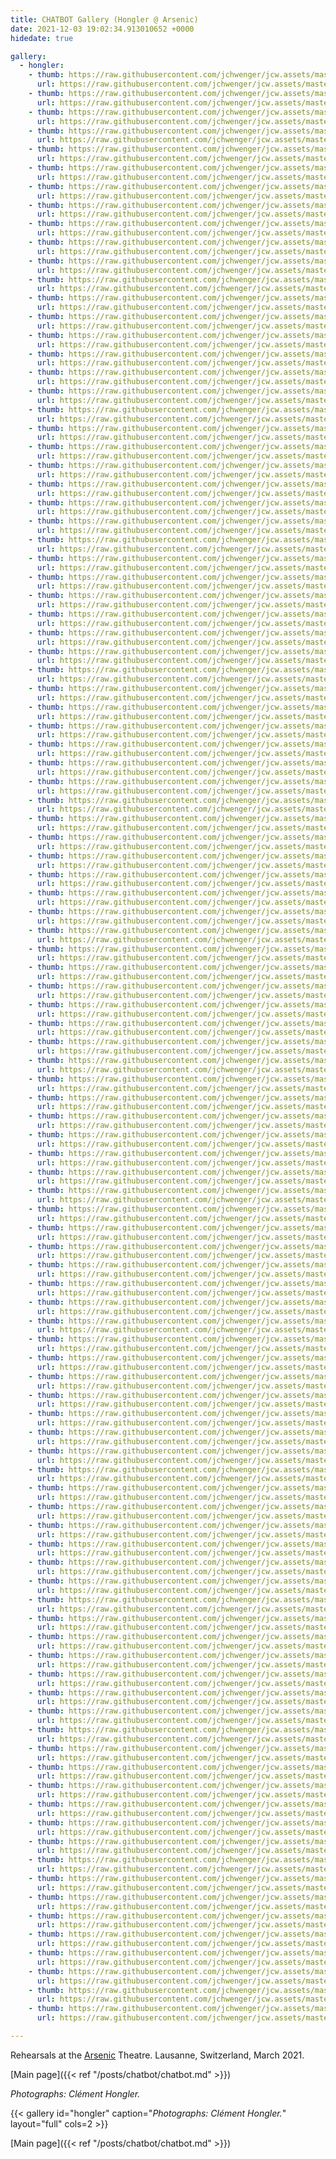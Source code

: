```yaml
---
title: CHATBOT Gallery (Hongler @ Arsenic)
date: 2021-12-03 19:02:34.913010652 +0000 
hidedate: true

gallery:
  - hongler:
    - thumb: https://raw.githubusercontent.com/jchwenger/jcw.assets/master/chatbot/media/2021/rehearsals/hongler/webp/Hongler-rehearsals-2021-001.low.webp
      url: https://raw.githubusercontent.com/jchwenger/jcw.assets/master/chatbot/media/2021/rehearsals/hongler/webp/Hongler-rehearsals-2021-001.webp
    - thumb: https://raw.githubusercontent.com/jchwenger/jcw.assets/master/chatbot/media/2021/rehearsals/hongler/webp/Hongler-rehearsals-2021-002.low.webp
      url: https://raw.githubusercontent.com/jchwenger/jcw.assets/master/chatbot/media/2021/rehearsals/hongler/webp/Hongler-rehearsals-2021-002.webp
    - thumb: https://raw.githubusercontent.com/jchwenger/jcw.assets/master/chatbot/media/2021/rehearsals/hongler/webp/Hongler-rehearsals-2021-003.low.webp
      url: https://raw.githubusercontent.com/jchwenger/jcw.assets/master/chatbot/media/2021/rehearsals/hongler/webp/Hongler-rehearsals-2021-003.webp
    - thumb: https://raw.githubusercontent.com/jchwenger/jcw.assets/master/chatbot/media/2021/rehearsals/hongler/webp/Hongler-rehearsals-2021-004.low.webp
      url: https://raw.githubusercontent.com/jchwenger/jcw.assets/master/chatbot/media/2021/rehearsals/hongler/webp/Hongler-rehearsals-2021-004.webp
    - thumb: https://raw.githubusercontent.com/jchwenger/jcw.assets/master/chatbot/media/2021/rehearsals/hongler/webp/Hongler-rehearsals-2021-005.low.webp
      url: https://raw.githubusercontent.com/jchwenger/jcw.assets/master/chatbot/media/2021/rehearsals/hongler/webp/Hongler-rehearsals-2021-005.webp
    - thumb: https://raw.githubusercontent.com/jchwenger/jcw.assets/master/chatbot/media/2021/rehearsals/hongler/webp/Hongler-rehearsals-2021-006.low.webp
      url: https://raw.githubusercontent.com/jchwenger/jcw.assets/master/chatbot/media/2021/rehearsals/hongler/webp/Hongler-rehearsals-2021-006.webp
    - thumb: https://raw.githubusercontent.com/jchwenger/jcw.assets/master/chatbot/media/2021/rehearsals/hongler/webp/Hongler-rehearsals-2021-007.low.webp
      url: https://raw.githubusercontent.com/jchwenger/jcw.assets/master/chatbot/media/2021/rehearsals/hongler/webp/Hongler-rehearsals-2021-007.webp
    - thumb: https://raw.githubusercontent.com/jchwenger/jcw.assets/master/chatbot/media/2021/rehearsals/hongler/webp/Hongler-rehearsals-2021-008.low.webp
      url: https://raw.githubusercontent.com/jchwenger/jcw.assets/master/chatbot/media/2021/rehearsals/hongler/webp/Hongler-rehearsals-2021-008.webp
    - thumb: https://raw.githubusercontent.com/jchwenger/jcw.assets/master/chatbot/media/2021/rehearsals/hongler/webp/Hongler-rehearsals-2021-009.low.webp
      url: https://raw.githubusercontent.com/jchwenger/jcw.assets/master/chatbot/media/2021/rehearsals/hongler/webp/Hongler-rehearsals-2021-009.webp
    - thumb: https://raw.githubusercontent.com/jchwenger/jcw.assets/master/chatbot/media/2021/rehearsals/hongler/webp/Hongler-rehearsals-2021-010.low.webp
      url: https://raw.githubusercontent.com/jchwenger/jcw.assets/master/chatbot/media/2021/rehearsals/hongler/webp/Hongler-rehearsals-2021-010.webp
    - thumb: https://raw.githubusercontent.com/jchwenger/jcw.assets/master/chatbot/media/2021/rehearsals/hongler/webp/Hongler-rehearsals-2021-011.low.webp
      url: https://raw.githubusercontent.com/jchwenger/jcw.assets/master/chatbot/media/2021/rehearsals/hongler/webp/Hongler-rehearsals-2021-011.webp
    - thumb: https://raw.githubusercontent.com/jchwenger/jcw.assets/master/chatbot/media/2021/rehearsals/hongler/webp/Hongler-rehearsals-2021-012.low.webp
      url: https://raw.githubusercontent.com/jchwenger/jcw.assets/master/chatbot/media/2021/rehearsals/hongler/webp/Hongler-rehearsals-2021-012.webp
    - thumb: https://raw.githubusercontent.com/jchwenger/jcw.assets/master/chatbot/media/2021/rehearsals/hongler/webp/Hongler-rehearsals-2021-013.low.webp
      url: https://raw.githubusercontent.com/jchwenger/jcw.assets/master/chatbot/media/2021/rehearsals/hongler/webp/Hongler-rehearsals-2021-013.webp
    - thumb: https://raw.githubusercontent.com/jchwenger/jcw.assets/master/chatbot/media/2021/rehearsals/hongler/webp/Hongler-rehearsals-2021-014.low.webp
      url: https://raw.githubusercontent.com/jchwenger/jcw.assets/master/chatbot/media/2021/rehearsals/hongler/webp/Hongler-rehearsals-2021-014.webp
    - thumb: https://raw.githubusercontent.com/jchwenger/jcw.assets/master/chatbot/media/2021/rehearsals/hongler/webp/Hongler-rehearsals-2021-015.low.webp
      url: https://raw.githubusercontent.com/jchwenger/jcw.assets/master/chatbot/media/2021/rehearsals/hongler/webp/Hongler-rehearsals-2021-015.webp
    - thumb: https://raw.githubusercontent.com/jchwenger/jcw.assets/master/chatbot/media/2021/rehearsals/hongler/webp/Hongler-rehearsals-2021-016.low.webp
      url: https://raw.githubusercontent.com/jchwenger/jcw.assets/master/chatbot/media/2021/rehearsals/hongler/webp/Hongler-rehearsals-2021-016.webp
    - thumb: https://raw.githubusercontent.com/jchwenger/jcw.assets/master/chatbot/media/2021/rehearsals/hongler/webp/Hongler-rehearsals-2021-017.low.webp
      url: https://raw.githubusercontent.com/jchwenger/jcw.assets/master/chatbot/media/2021/rehearsals/hongler/webp/Hongler-rehearsals-2021-017.webp
    - thumb: https://raw.githubusercontent.com/jchwenger/jcw.assets/master/chatbot/media/2021/rehearsals/hongler/webp/Hongler-rehearsals-2021-018.low.webp
      url: https://raw.githubusercontent.com/jchwenger/jcw.assets/master/chatbot/media/2021/rehearsals/hongler/webp/Hongler-rehearsals-2021-018.webp
    - thumb: https://raw.githubusercontent.com/jchwenger/jcw.assets/master/chatbot/media/2021/rehearsals/hongler/webp/Hongler-rehearsals-2021-019.low.webp
      url: https://raw.githubusercontent.com/jchwenger/jcw.assets/master/chatbot/media/2021/rehearsals/hongler/webp/Hongler-rehearsals-2021-019.webp
    - thumb: https://raw.githubusercontent.com/jchwenger/jcw.assets/master/chatbot/media/2021/rehearsals/hongler/webp/Hongler-rehearsals-2021-020.low.webp
      url: https://raw.githubusercontent.com/jchwenger/jcw.assets/master/chatbot/media/2021/rehearsals/hongler/webp/Hongler-rehearsals-2021-020.webp
    - thumb: https://raw.githubusercontent.com/jchwenger/jcw.assets/master/chatbot/media/2021/rehearsals/hongler/webp/Hongler-rehearsals-2021-021.low.webp
      url: https://raw.githubusercontent.com/jchwenger/jcw.assets/master/chatbot/media/2021/rehearsals/hongler/webp/Hongler-rehearsals-2021-021.webp
    - thumb: https://raw.githubusercontent.com/jchwenger/jcw.assets/master/chatbot/media/2021/rehearsals/hongler/webp/Hongler-rehearsals-2021-022.low.webp
      url: https://raw.githubusercontent.com/jchwenger/jcw.assets/master/chatbot/media/2021/rehearsals/hongler/webp/Hongler-rehearsals-2021-022.webp
    - thumb: https://raw.githubusercontent.com/jchwenger/jcw.assets/master/chatbot/media/2021/rehearsals/hongler/webp/Hongler-rehearsals-2021-023.low.webp
      url: https://raw.githubusercontent.com/jchwenger/jcw.assets/master/chatbot/media/2021/rehearsals/hongler/webp/Hongler-rehearsals-2021-023.webp
    - thumb: https://raw.githubusercontent.com/jchwenger/jcw.assets/master/chatbot/media/2021/rehearsals/hongler/webp/Hongler-rehearsals-2021-024.low.webp
      url: https://raw.githubusercontent.com/jchwenger/jcw.assets/master/chatbot/media/2021/rehearsals/hongler/webp/Hongler-rehearsals-2021-024.webp
    - thumb: https://raw.githubusercontent.com/jchwenger/jcw.assets/master/chatbot/media/2021/rehearsals/hongler/webp/Hongler-rehearsals-2021-025.low.webp
      url: https://raw.githubusercontent.com/jchwenger/jcw.assets/master/chatbot/media/2021/rehearsals/hongler/webp/Hongler-rehearsals-2021-025.webp
    - thumb: https://raw.githubusercontent.com/jchwenger/jcw.assets/master/chatbot/media/2021/rehearsals/hongler/webp/Hongler-rehearsals-2021-026.low.webp
      url: https://raw.githubusercontent.com/jchwenger/jcw.assets/master/chatbot/media/2021/rehearsals/hongler/webp/Hongler-rehearsals-2021-026.webp
    - thumb: https://raw.githubusercontent.com/jchwenger/jcw.assets/master/chatbot/media/2021/rehearsals/hongler/webp/Hongler-rehearsals-2021-027.low.webp
      url: https://raw.githubusercontent.com/jchwenger/jcw.assets/master/chatbot/media/2021/rehearsals/hongler/webp/Hongler-rehearsals-2021-027.webp
    - thumb: https://raw.githubusercontent.com/jchwenger/jcw.assets/master/chatbot/media/2021/rehearsals/hongler/webp/Hongler-rehearsals-2021-028.low.webp
      url: https://raw.githubusercontent.com/jchwenger/jcw.assets/master/chatbot/media/2021/rehearsals/hongler/webp/Hongler-rehearsals-2021-028.webp
    - thumb: https://raw.githubusercontent.com/jchwenger/jcw.assets/master/chatbot/media/2021/rehearsals/hongler/webp/Hongler-rehearsals-2021-029.low.webp
      url: https://raw.githubusercontent.com/jchwenger/jcw.assets/master/chatbot/media/2021/rehearsals/hongler/webp/Hongler-rehearsals-2021-029.webp
    - thumb: https://raw.githubusercontent.com/jchwenger/jcw.assets/master/chatbot/media/2021/rehearsals/hongler/webp/Hongler-rehearsals-2021-030.low.webp
      url: https://raw.githubusercontent.com/jchwenger/jcw.assets/master/chatbot/media/2021/rehearsals/hongler/webp/Hongler-rehearsals-2021-030.webp
    - thumb: https://raw.githubusercontent.com/jchwenger/jcw.assets/master/chatbot/media/2021/rehearsals/hongler/webp/Hongler-rehearsals-2021-031.low.webp
      url: https://raw.githubusercontent.com/jchwenger/jcw.assets/master/chatbot/media/2021/rehearsals/hongler/webp/Hongler-rehearsals-2021-031.webp
    - thumb: https://raw.githubusercontent.com/jchwenger/jcw.assets/master/chatbot/media/2021/rehearsals/hongler/webp/Hongler-rehearsals-2021-032.low.webp
      url: https://raw.githubusercontent.com/jchwenger/jcw.assets/master/chatbot/media/2021/rehearsals/hongler/webp/Hongler-rehearsals-2021-032.webp
    - thumb: https://raw.githubusercontent.com/jchwenger/jcw.assets/master/chatbot/media/2021/rehearsals/hongler/webp/Hongler-rehearsals-2021-033.low.webp
      url: https://raw.githubusercontent.com/jchwenger/jcw.assets/master/chatbot/media/2021/rehearsals/hongler/webp/Hongler-rehearsals-2021-033.webp
    - thumb: https://raw.githubusercontent.com/jchwenger/jcw.assets/master/chatbot/media/2021/rehearsals/hongler/webp/Hongler-rehearsals-2021-034.low.webp
      url: https://raw.githubusercontent.com/jchwenger/jcw.assets/master/chatbot/media/2021/rehearsals/hongler/webp/Hongler-rehearsals-2021-034.webp
    - thumb: https://raw.githubusercontent.com/jchwenger/jcw.assets/master/chatbot/media/2021/rehearsals/hongler/webp/Hongler-rehearsals-2021-035.low.webp
      url: https://raw.githubusercontent.com/jchwenger/jcw.assets/master/chatbot/media/2021/rehearsals/hongler/webp/Hongler-rehearsals-2021-035.webp
    - thumb: https://raw.githubusercontent.com/jchwenger/jcw.assets/master/chatbot/media/2021/rehearsals/hongler/webp/Hongler-rehearsals-2021-036.low.webp
      url: https://raw.githubusercontent.com/jchwenger/jcw.assets/master/chatbot/media/2021/rehearsals/hongler/webp/Hongler-rehearsals-2021-036.webp
    - thumb: https://raw.githubusercontent.com/jchwenger/jcw.assets/master/chatbot/media/2021/rehearsals/hongler/webp/Hongler-rehearsals-2021-037.low.webp
      url: https://raw.githubusercontent.com/jchwenger/jcw.assets/master/chatbot/media/2021/rehearsals/hongler/webp/Hongler-rehearsals-2021-037.webp
    - thumb: https://raw.githubusercontent.com/jchwenger/jcw.assets/master/chatbot/media/2021/rehearsals/hongler/webp/Hongler-rehearsals-2021-038.low.webp
      url: https://raw.githubusercontent.com/jchwenger/jcw.assets/master/chatbot/media/2021/rehearsals/hongler/webp/Hongler-rehearsals-2021-038.webp
    - thumb: https://raw.githubusercontent.com/jchwenger/jcw.assets/master/chatbot/media/2021/rehearsals/hongler/webp/Hongler-rehearsals-2021-039.low.webp
      url: https://raw.githubusercontent.com/jchwenger/jcw.assets/master/chatbot/media/2021/rehearsals/hongler/webp/Hongler-rehearsals-2021-039.webp
    - thumb: https://raw.githubusercontent.com/jchwenger/jcw.assets/master/chatbot/media/2021/rehearsals/hongler/webp/Hongler-rehearsals-2021-040.low.webp
      url: https://raw.githubusercontent.com/jchwenger/jcw.assets/master/chatbot/media/2021/rehearsals/hongler/webp/Hongler-rehearsals-2021-040.webp
    - thumb: https://raw.githubusercontent.com/jchwenger/jcw.assets/master/chatbot/media/2021/rehearsals/hongler/webp/Hongler-rehearsals-2021-041.low.webp
      url: https://raw.githubusercontent.com/jchwenger/jcw.assets/master/chatbot/media/2021/rehearsals/hongler/webp/Hongler-rehearsals-2021-041.webp
    - thumb: https://raw.githubusercontent.com/jchwenger/jcw.assets/master/chatbot/media/2021/rehearsals/hongler/webp/Hongler-rehearsals-2021-042.low.webp
      url: https://raw.githubusercontent.com/jchwenger/jcw.assets/master/chatbot/media/2021/rehearsals/hongler/webp/Hongler-rehearsals-2021-042.webp
    - thumb: https://raw.githubusercontent.com/jchwenger/jcw.assets/master/chatbot/media/2021/rehearsals/hongler/webp/Hongler-rehearsals-2021-043.low.webp
      url: https://raw.githubusercontent.com/jchwenger/jcw.assets/master/chatbot/media/2021/rehearsals/hongler/webp/Hongler-rehearsals-2021-043.webp
    - thumb: https://raw.githubusercontent.com/jchwenger/jcw.assets/master/chatbot/media/2021/rehearsals/hongler/webp/Hongler-rehearsals-2021-044.low.webp
      url: https://raw.githubusercontent.com/jchwenger/jcw.assets/master/chatbot/media/2021/rehearsals/hongler/webp/Hongler-rehearsals-2021-044.webp
    - thumb: https://raw.githubusercontent.com/jchwenger/jcw.assets/master/chatbot/media/2021/rehearsals/hongler/webp/Hongler-rehearsals-2021-045.low.webp
      url: https://raw.githubusercontent.com/jchwenger/jcw.assets/master/chatbot/media/2021/rehearsals/hongler/webp/Hongler-rehearsals-2021-045.webp
    - thumb: https://raw.githubusercontent.com/jchwenger/jcw.assets/master/chatbot/media/2021/rehearsals/hongler/webp/Hongler-rehearsals-2021-046.low.webp
      url: https://raw.githubusercontent.com/jchwenger/jcw.assets/master/chatbot/media/2021/rehearsals/hongler/webp/Hongler-rehearsals-2021-046.webp
    - thumb: https://raw.githubusercontent.com/jchwenger/jcw.assets/master/chatbot/media/2021/rehearsals/hongler/webp/Hongler-rehearsals-2021-047.low.webp
      url: https://raw.githubusercontent.com/jchwenger/jcw.assets/master/chatbot/media/2021/rehearsals/hongler/webp/Hongler-rehearsals-2021-047.webp
    - thumb: https://raw.githubusercontent.com/jchwenger/jcw.assets/master/chatbot/media/2021/rehearsals/hongler/webp/Hongler-rehearsals-2021-048.low.webp
      url: https://raw.githubusercontent.com/jchwenger/jcw.assets/master/chatbot/media/2021/rehearsals/hongler/webp/Hongler-rehearsals-2021-048.webp
    - thumb: https://raw.githubusercontent.com/jchwenger/jcw.assets/master/chatbot/media/2021/rehearsals/hongler/webp/Hongler-rehearsals-2021-049.low.webp
      url: https://raw.githubusercontent.com/jchwenger/jcw.assets/master/chatbot/media/2021/rehearsals/hongler/webp/Hongler-rehearsals-2021-049.webp
    - thumb: https://raw.githubusercontent.com/jchwenger/jcw.assets/master/chatbot/media/2021/rehearsals/hongler/webp/Hongler-rehearsals-2021-050.low.webp
      url: https://raw.githubusercontent.com/jchwenger/jcw.assets/master/chatbot/media/2021/rehearsals/hongler/webp/Hongler-rehearsals-2021-050.webp
    - thumb: https://raw.githubusercontent.com/jchwenger/jcw.assets/master/chatbot/media/2021/rehearsals/hongler/webp/Hongler-rehearsals-2021-051.low.webp
      url: https://raw.githubusercontent.com/jchwenger/jcw.assets/master/chatbot/media/2021/rehearsals/hongler/webp/Hongler-rehearsals-2021-051.webp
    - thumb: https://raw.githubusercontent.com/jchwenger/jcw.assets/master/chatbot/media/2021/rehearsals/hongler/webp/Hongler-rehearsals-2021-052.low.webp
      url: https://raw.githubusercontent.com/jchwenger/jcw.assets/master/chatbot/media/2021/rehearsals/hongler/webp/Hongler-rehearsals-2021-052.webp
    - thumb: https://raw.githubusercontent.com/jchwenger/jcw.assets/master/chatbot/media/2021/rehearsals/hongler/webp/Hongler-rehearsals-2021-053.low.webp
      url: https://raw.githubusercontent.com/jchwenger/jcw.assets/master/chatbot/media/2021/rehearsals/hongler/webp/Hongler-rehearsals-2021-053.webp
    - thumb: https://raw.githubusercontent.com/jchwenger/jcw.assets/master/chatbot/media/2021/rehearsals/hongler/webp/Hongler-rehearsals-2021-054.low.webp
      url: https://raw.githubusercontent.com/jchwenger/jcw.assets/master/chatbot/media/2021/rehearsals/hongler/webp/Hongler-rehearsals-2021-054.webp
    - thumb: https://raw.githubusercontent.com/jchwenger/jcw.assets/master/chatbot/media/2021/rehearsals/hongler/webp/Hongler-rehearsals-2021-055.low.webp
      url: https://raw.githubusercontent.com/jchwenger/jcw.assets/master/chatbot/media/2021/rehearsals/hongler/webp/Hongler-rehearsals-2021-055.webp
    - thumb: https://raw.githubusercontent.com/jchwenger/jcw.assets/master/chatbot/media/2021/rehearsals/hongler/webp/Hongler-rehearsals-2021-056.low.webp
      url: https://raw.githubusercontent.com/jchwenger/jcw.assets/master/chatbot/media/2021/rehearsals/hongler/webp/Hongler-rehearsals-2021-056.webp
    - thumb: https://raw.githubusercontent.com/jchwenger/jcw.assets/master/chatbot/media/2021/rehearsals/hongler/webp/Hongler-rehearsals-2021-057.low.webp
      url: https://raw.githubusercontent.com/jchwenger/jcw.assets/master/chatbot/media/2021/rehearsals/hongler/webp/Hongler-rehearsals-2021-057.webp
    - thumb: https://raw.githubusercontent.com/jchwenger/jcw.assets/master/chatbot/media/2021/rehearsals/hongler/webp/Hongler-rehearsals-2021-058.low.webp
      url: https://raw.githubusercontent.com/jchwenger/jcw.assets/master/chatbot/media/2021/rehearsals/hongler/webp/Hongler-rehearsals-2021-058.webp
    - thumb: https://raw.githubusercontent.com/jchwenger/jcw.assets/master/chatbot/media/2021/rehearsals/hongler/webp/Hongler-rehearsals-2021-059.low.webp
      url: https://raw.githubusercontent.com/jchwenger/jcw.assets/master/chatbot/media/2021/rehearsals/hongler/webp/Hongler-rehearsals-2021-059.webp
    - thumb: https://raw.githubusercontent.com/jchwenger/jcw.assets/master/chatbot/media/2021/rehearsals/hongler/webp/Hongler-rehearsals-2021-060.low.webp
      url: https://raw.githubusercontent.com/jchwenger/jcw.assets/master/chatbot/media/2021/rehearsals/hongler/webp/Hongler-rehearsals-2021-060.webp
    - thumb: https://raw.githubusercontent.com/jchwenger/jcw.assets/master/chatbot/media/2021/rehearsals/hongler/webp/Hongler-rehearsals-2021-061.low.webp
      url: https://raw.githubusercontent.com/jchwenger/jcw.assets/master/chatbot/media/2021/rehearsals/hongler/webp/Hongler-rehearsals-2021-061.webp
    - thumb: https://raw.githubusercontent.com/jchwenger/jcw.assets/master/chatbot/media/2021/rehearsals/hongler/webp/Hongler-rehearsals-2021-062.low.webp
      url: https://raw.githubusercontent.com/jchwenger/jcw.assets/master/chatbot/media/2021/rehearsals/hongler/webp/Hongler-rehearsals-2021-062.webp
    - thumb: https://raw.githubusercontent.com/jchwenger/jcw.assets/master/chatbot/media/2021/rehearsals/hongler/webp/Hongler-rehearsals-2021-063.low.webp
      url: https://raw.githubusercontent.com/jchwenger/jcw.assets/master/chatbot/media/2021/rehearsals/hongler/webp/Hongler-rehearsals-2021-063.webp
    - thumb: https://raw.githubusercontent.com/jchwenger/jcw.assets/master/chatbot/media/2021/rehearsals/hongler/webp/Hongler-rehearsals-2021-064.low.webp
      url: https://raw.githubusercontent.com/jchwenger/jcw.assets/master/chatbot/media/2021/rehearsals/hongler/webp/Hongler-rehearsals-2021-064.webp
    - thumb: https://raw.githubusercontent.com/jchwenger/jcw.assets/master/chatbot/media/2021/rehearsals/hongler/webp/Hongler-rehearsals-2021-065.low.webp
      url: https://raw.githubusercontent.com/jchwenger/jcw.assets/master/chatbot/media/2021/rehearsals/hongler/webp/Hongler-rehearsals-2021-065.webp
    - thumb: https://raw.githubusercontent.com/jchwenger/jcw.assets/master/chatbot/media/2021/rehearsals/hongler/webp/Hongler-rehearsals-2021-066.low.webp
      url: https://raw.githubusercontent.com/jchwenger/jcw.assets/master/chatbot/media/2021/rehearsals/hongler/webp/Hongler-rehearsals-2021-066.webp
    - thumb: https://raw.githubusercontent.com/jchwenger/jcw.assets/master/chatbot/media/2021/rehearsals/hongler/webp/Hongler-rehearsals-2021-067.low.webp
      url: https://raw.githubusercontent.com/jchwenger/jcw.assets/master/chatbot/media/2021/rehearsals/hongler/webp/Hongler-rehearsals-2021-067.webp
    - thumb: https://raw.githubusercontent.com/jchwenger/jcw.assets/master/chatbot/media/2021/rehearsals/hongler/webp/Hongler-rehearsals-2021-068.low.webp
      url: https://raw.githubusercontent.com/jchwenger/jcw.assets/master/chatbot/media/2021/rehearsals/hongler/webp/Hongler-rehearsals-2021-068.webp
    - thumb: https://raw.githubusercontent.com/jchwenger/jcw.assets/master/chatbot/media/2021/rehearsals/hongler/webp/Hongler-rehearsals-2021-069.low.webp
      url: https://raw.githubusercontent.com/jchwenger/jcw.assets/master/chatbot/media/2021/rehearsals/hongler/webp/Hongler-rehearsals-2021-069.webp
    - thumb: https://raw.githubusercontent.com/jchwenger/jcw.assets/master/chatbot/media/2021/rehearsals/hongler/webp/Hongler-rehearsals-2021-070.low.webp
      url: https://raw.githubusercontent.com/jchwenger/jcw.assets/master/chatbot/media/2021/rehearsals/hongler/webp/Hongler-rehearsals-2021-070.webp
    - thumb: https://raw.githubusercontent.com/jchwenger/jcw.assets/master/chatbot/media/2021/rehearsals/hongler/webp/Hongler-rehearsals-2021-071.low.webp
      url: https://raw.githubusercontent.com/jchwenger/jcw.assets/master/chatbot/media/2021/rehearsals/hongler/webp/Hongler-rehearsals-2021-071.webp
    - thumb: https://raw.githubusercontent.com/jchwenger/jcw.assets/master/chatbot/media/2021/rehearsals/hongler/webp/Hongler-rehearsals-2021-072.low.webp
      url: https://raw.githubusercontent.com/jchwenger/jcw.assets/master/chatbot/media/2021/rehearsals/hongler/webp/Hongler-rehearsals-2021-072.webp
    - thumb: https://raw.githubusercontent.com/jchwenger/jcw.assets/master/chatbot/media/2021/rehearsals/hongler/webp/Hongler-rehearsals-2021-073.low.webp
      url: https://raw.githubusercontent.com/jchwenger/jcw.assets/master/chatbot/media/2021/rehearsals/hongler/webp/Hongler-rehearsals-2021-073.webp
    - thumb: https://raw.githubusercontent.com/jchwenger/jcw.assets/master/chatbot/media/2021/rehearsals/hongler/webp/Hongler-rehearsals-2021-074.low.webp
      url: https://raw.githubusercontent.com/jchwenger/jcw.assets/master/chatbot/media/2021/rehearsals/hongler/webp/Hongler-rehearsals-2021-074.webp
    - thumb: https://raw.githubusercontent.com/jchwenger/jcw.assets/master/chatbot/media/2021/rehearsals/hongler/webp/Hongler-rehearsals-2021-075.low.webp
      url: https://raw.githubusercontent.com/jchwenger/jcw.assets/master/chatbot/media/2021/rehearsals/hongler/webp/Hongler-rehearsals-2021-075.webp
    - thumb: https://raw.githubusercontent.com/jchwenger/jcw.assets/master/chatbot/media/2021/rehearsals/hongler/webp/Hongler-rehearsals-2021-076.low.webp
      url: https://raw.githubusercontent.com/jchwenger/jcw.assets/master/chatbot/media/2021/rehearsals/hongler/webp/Hongler-rehearsals-2021-076.webp
    - thumb: https://raw.githubusercontent.com/jchwenger/jcw.assets/master/chatbot/media/2021/rehearsals/hongler/webp/Hongler-rehearsals-2021-077.low.webp
      url: https://raw.githubusercontent.com/jchwenger/jcw.assets/master/chatbot/media/2021/rehearsals/hongler/webp/Hongler-rehearsals-2021-077.webp
    - thumb: https://raw.githubusercontent.com/jchwenger/jcw.assets/master/chatbot/media/2021/rehearsals/hongler/webp/Hongler-rehearsals-2021-078.low.webp
      url: https://raw.githubusercontent.com/jchwenger/jcw.assets/master/chatbot/media/2021/rehearsals/hongler/webp/Hongler-rehearsals-2021-078.webp
    - thumb: https://raw.githubusercontent.com/jchwenger/jcw.assets/master/chatbot/media/2021/rehearsals/hongler/webp/Hongler-rehearsals-2021-079.low.webp
      url: https://raw.githubusercontent.com/jchwenger/jcw.assets/master/chatbot/media/2021/rehearsals/hongler/webp/Hongler-rehearsals-2021-079.webp
    - thumb: https://raw.githubusercontent.com/jchwenger/jcw.assets/master/chatbot/media/2021/rehearsals/hongler/webp/Hongler-rehearsals-2021-080.low.webp
      url: https://raw.githubusercontent.com/jchwenger/jcw.assets/master/chatbot/media/2021/rehearsals/hongler/webp/Hongler-rehearsals-2021-080.webp
    - thumb: https://raw.githubusercontent.com/jchwenger/jcw.assets/master/chatbot/media/2021/rehearsals/hongler/webp/Hongler-rehearsals-2021-081.low.webp
      url: https://raw.githubusercontent.com/jchwenger/jcw.assets/master/chatbot/media/2021/rehearsals/hongler/webp/Hongler-rehearsals-2021-081.webp
    - thumb: https://raw.githubusercontent.com/jchwenger/jcw.assets/master/chatbot/media/2021/rehearsals/hongler/webp/Hongler-rehearsals-2021-082.low.webp
      url: https://raw.githubusercontent.com/jchwenger/jcw.assets/master/chatbot/media/2021/rehearsals/hongler/webp/Hongler-rehearsals-2021-082.webp
    - thumb: https://raw.githubusercontent.com/jchwenger/jcw.assets/master/chatbot/media/2021/rehearsals/hongler/webp/Hongler-rehearsals-2021-083.low.webp
      url: https://raw.githubusercontent.com/jchwenger/jcw.assets/master/chatbot/media/2021/rehearsals/hongler/webp/Hongler-rehearsals-2021-083.webp
    - thumb: https://raw.githubusercontent.com/jchwenger/jcw.assets/master/chatbot/media/2021/rehearsals/hongler/webp/Hongler-rehearsals-2021-084.low.webp
      url: https://raw.githubusercontent.com/jchwenger/jcw.assets/master/chatbot/media/2021/rehearsals/hongler/webp/Hongler-rehearsals-2021-084.webp
    - thumb: https://raw.githubusercontent.com/jchwenger/jcw.assets/master/chatbot/media/2021/rehearsals/hongler/webp/Hongler-rehearsals-2021-085.low.webp
      url: https://raw.githubusercontent.com/jchwenger/jcw.assets/master/chatbot/media/2021/rehearsals/hongler/webp/Hongler-rehearsals-2021-085.webp
    - thumb: https://raw.githubusercontent.com/jchwenger/jcw.assets/master/chatbot/media/2021/rehearsals/hongler/webp/Hongler-rehearsals-2021-086.low.webp
      url: https://raw.githubusercontent.com/jchwenger/jcw.assets/master/chatbot/media/2021/rehearsals/hongler/webp/Hongler-rehearsals-2021-086.webp
    - thumb: https://raw.githubusercontent.com/jchwenger/jcw.assets/master/chatbot/media/2021/rehearsals/hongler/webp/Hongler-rehearsals-2021-087.low.webp
      url: https://raw.githubusercontent.com/jchwenger/jcw.assets/master/chatbot/media/2021/rehearsals/hongler/webp/Hongler-rehearsals-2021-087.webp
    - thumb: https://raw.githubusercontent.com/jchwenger/jcw.assets/master/chatbot/media/2021/rehearsals/hongler/webp/Hongler-rehearsals-2021-088.low.webp
      url: https://raw.githubusercontent.com/jchwenger/jcw.assets/master/chatbot/media/2021/rehearsals/hongler/webp/Hongler-rehearsals-2021-088.webp
    - thumb: https://raw.githubusercontent.com/jchwenger/jcw.assets/master/chatbot/media/2021/rehearsals/hongler/webp/Hongler-rehearsals-2021-089.low.webp
      url: https://raw.githubusercontent.com/jchwenger/jcw.assets/master/chatbot/media/2021/rehearsals/hongler/webp/Hongler-rehearsals-2021-089.webp
    - thumb: https://raw.githubusercontent.com/jchwenger/jcw.assets/master/chatbot/media/2021/rehearsals/hongler/webp/Hongler-rehearsals-2021-090.low.webp
      url: https://raw.githubusercontent.com/jchwenger/jcw.assets/master/chatbot/media/2021/rehearsals/hongler/webp/Hongler-rehearsals-2021-090.webp
    - thumb: https://raw.githubusercontent.com/jchwenger/jcw.assets/master/chatbot/media/2021/rehearsals/hongler/webp/Hongler-rehearsals-2021-091.low.webp
      url: https://raw.githubusercontent.com/jchwenger/jcw.assets/master/chatbot/media/2021/rehearsals/hongler/webp/Hongler-rehearsals-2021-091.webp
    - thumb: https://raw.githubusercontent.com/jchwenger/jcw.assets/master/chatbot/media/2021/rehearsals/hongler/webp/Hongler-rehearsals-2021-092.low.webp
      url: https://raw.githubusercontent.com/jchwenger/jcw.assets/master/chatbot/media/2021/rehearsals/hongler/webp/Hongler-rehearsals-2021-092.webp
    - thumb: https://raw.githubusercontent.com/jchwenger/jcw.assets/master/chatbot/media/2021/rehearsals/hongler/webp/Hongler-rehearsals-2021-093.low.webp
      url: https://raw.githubusercontent.com/jchwenger/jcw.assets/master/chatbot/media/2021/rehearsals/hongler/webp/Hongler-rehearsals-2021-093.webp
    - thumb: https://raw.githubusercontent.com/jchwenger/jcw.assets/master/chatbot/media/2021/rehearsals/hongler/webp/Hongler-rehearsals-2021-094.low.webp
      url: https://raw.githubusercontent.com/jchwenger/jcw.assets/master/chatbot/media/2021/rehearsals/hongler/webp/Hongler-rehearsals-2021-094.webp
    - thumb: https://raw.githubusercontent.com/jchwenger/jcw.assets/master/chatbot/media/2021/rehearsals/hongler/webp/Hongler-rehearsals-2021-095.low.webp
      url: https://raw.githubusercontent.com/jchwenger/jcw.assets/master/chatbot/media/2021/rehearsals/hongler/webp/Hongler-rehearsals-2021-095.webp
    - thumb: https://raw.githubusercontent.com/jchwenger/jcw.assets/master/chatbot/media/2021/rehearsals/hongler/webp/Hongler-rehearsals-2021-096.low.webp
      url: https://raw.githubusercontent.com/jchwenger/jcw.assets/master/chatbot/media/2021/rehearsals/hongler/webp/Hongler-rehearsals-2021-096.webp
    - thumb: https://raw.githubusercontent.com/jchwenger/jcw.assets/master/chatbot/media/2021/rehearsals/hongler/webp/Hongler-rehearsals-2021-097.low.webp
      url: https://raw.githubusercontent.com/jchwenger/jcw.assets/master/chatbot/media/2021/rehearsals/hongler/webp/Hongler-rehearsals-2021-097.webp
    - thumb: https://raw.githubusercontent.com/jchwenger/jcw.assets/master/chatbot/media/2021/rehearsals/hongler/webp/Hongler-rehearsals-2021-098.low.webp
      url: https://raw.githubusercontent.com/jchwenger/jcw.assets/master/chatbot/media/2021/rehearsals/hongler/webp/Hongler-rehearsals-2021-098.webp
    - thumb: https://raw.githubusercontent.com/jchwenger/jcw.assets/master/chatbot/media/2021/rehearsals/hongler/webp/Hongler-rehearsals-2021-099.low.webp
      url: https://raw.githubusercontent.com/jchwenger/jcw.assets/master/chatbot/media/2021/rehearsals/hongler/webp/Hongler-rehearsals-2021-099.webp
    - thumb: https://raw.githubusercontent.com/jchwenger/jcw.assets/master/chatbot/media/2021/rehearsals/hongler/webp/Hongler-rehearsals-2021-100.low.webp
      url: https://raw.githubusercontent.com/jchwenger/jcw.assets/master/chatbot/media/2021/rehearsals/hongler/webp/Hongler-rehearsals-2021-100.webp
    - thumb: https://raw.githubusercontent.com/jchwenger/jcw.assets/master/chatbot/media/2021/rehearsals/hongler/webp/Hongler-rehearsals-2021-101.low.webp
      url: https://raw.githubusercontent.com/jchwenger/jcw.assets/master/chatbot/media/2021/rehearsals/hongler/webp/Hongler-rehearsals-2021-101.webp
    - thumb: https://raw.githubusercontent.com/jchwenger/jcw.assets/master/chatbot/media/2021/rehearsals/hongler/webp/Hongler-rehearsals-2021-102.low.webp
      url: https://raw.githubusercontent.com/jchwenger/jcw.assets/master/chatbot/media/2021/rehearsals/hongler/webp/Hongler-rehearsals-2021-102.webp
    - thumb: https://raw.githubusercontent.com/jchwenger/jcw.assets/master/chatbot/media/2021/rehearsals/hongler/webp/Hongler-rehearsals-2021-103.low.webp
      url: https://raw.githubusercontent.com/jchwenger/jcw.assets/master/chatbot/media/2021/rehearsals/hongler/webp/Hongler-rehearsals-2021-103.webp
    - thumb: https://raw.githubusercontent.com/jchwenger/jcw.assets/master/chatbot/media/2021/rehearsals/hongler/webp/Hongler-rehearsals-2021-104.low.webp
      url: https://raw.githubusercontent.com/jchwenger/jcw.assets/master/chatbot/media/2021/rehearsals/hongler/webp/Hongler-rehearsals-2021-104.webp
    - thumb: https://raw.githubusercontent.com/jchwenger/jcw.assets/master/chatbot/media/2021/rehearsals/hongler/webp/Hongler-rehearsals-2021-105.low.webp
      url: https://raw.githubusercontent.com/jchwenger/jcw.assets/master/chatbot/media/2021/rehearsals/hongler/webp/Hongler-rehearsals-2021-105.webp

---
```


Rehearsals at the [Arsenic](https://arsenic.ch/en/) Theatre.
Lausanne, Switzerland, March 2021.

[Main page]({{< ref "/posts/chatbot/chatbot.md" >}})

*Photographs: Clément Hongler.*

{{< gallery id="hongler" caption="*Photographs: Clément Hongler.*" layout="full" cols=2 >}}

[Main page]({{< ref "/posts/chatbot/chatbot.md" >}})
